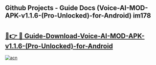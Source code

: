 ## Github Projects - Guide Docs (Voice-AI-MOD-APK-v1.1.6-(Pro-Unlocked)-for-Android) im178

# <h2><a href="https://apkcomod.com?title=Voice-AI-MOD-APK-v1.1.6-(Pro-Unlocked)-for-Android">🔗👉 🔴 Guide-Download-Voice-AI-MOD-APK-v1.1.6-(Pro-Unlocked)-for-Android </a></h2>

[![acn](https://github.com/user-attachments/assets/0f9c940e-d8b0-45ae-aac7-cd30a18b3e1c)](https://apkcomod.com?title=Voice-AI-MOD-APK-v1.1.6-(Pro-Unlocked)-for-Android)
